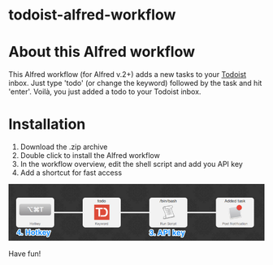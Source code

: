 todoist-alfred-workflow
=======================


# About this Alfred workflow

This Alfred workflow (for Alfred v.2+) adds a new tasks to your [Todoist](www.todoist.com) inbox. Just type 'todo' (or change the keyword) followed by the task and hit 'enter'. Voilà, you just added a todo to your Todoist inbox.


# Installation

1. Download the .zip archive
2. Double click to install the Alfred workflow
3. In the workflow overview, edit the shell script and add you API key 
4. Add a shortcut for fast access

![alt tag](https://raw.githubusercontent.com/160grad/todoist-alfred-workflow/master/screenshots/howto1.png)

Have fun!
